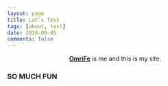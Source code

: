 ```yaml
---
layout: page
title: Lat's Test
tags: [about, test]
date: 2018-09-05
comments: false
---
```


<center><a href="http://omrife.github.io/Moon"><b>OmriFe</b></a> is me and this is my site.</center>

### SO MUCH FUN
